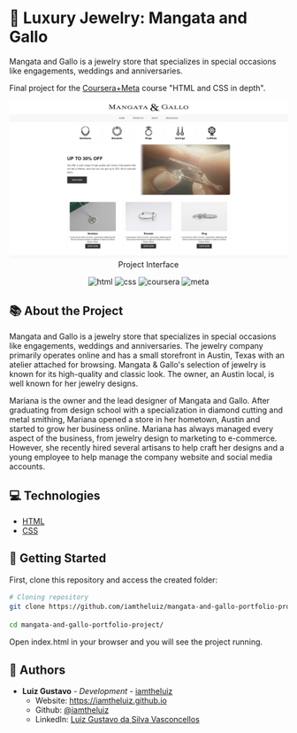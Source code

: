 # 💎 Luxury Jewelry: Mangata and Gallo

Mangata and Gallo is a jewelry store that specializes in special occasions like engagements, weddings and anniversaries.

Final project for the [Coursera+Meta](https://www.coursera.org/learn/html-and-css-in-depth) course "HTML and CSS in depth".

<p align="center">
  <img src=".github/home.png" alt="Project Interface" />
  <span>Project Interface</span>
</p>

<p align="center">
  <img alt="html" src="https://img.shields.io/badge/-HTML-44475a?logo=HTML5&logoColor=white" />
  <img alt="css" src="https://img.shields.io/badge/-CSS-44475a?logo=CSS3&logoColor=white" />
  <img alt="coursera" src="https://img.shields.io/badge/-Coursera-44475a?logo=Coursera&logoColor=white" />
  <img alt="meta" src="https://img.shields.io/badge/-Meta-44475a?logo=Meta&logoColor=white" />
</p>

## 📚 About the Project

Mangata and Gallo is a jewelry store that specializes in special occasions like engagements, weddings and anniversaries. The jewelry company primarily operates online and has a small storefront in Austin, Texas with an atelier attached for browsing. Mangata & Gallo's selection of jewelry is known for its high-quality and classic look. The owner, an Austin local, is well known for her jewelry designs.  

Mariana is the owner and the lead designer of Mangata and Gallo. After graduating from design school with a specialization in diamond cutting and metal smithing, Mariana opened a store in her hometown, Austin and started to grow her business online. Mariana has always managed every aspect of the business, from jewelry design to marketing to e-commerce. However, she recently hired several artisans to help craft her designs and a young employee to help manage the company website and social media accounts.

## 💻 Technologies

* [HTML](https://developer.mozilla.org/en-US/docs/Web/HTML)
* [CSS](https://developer.mozilla.org/en-US/docs/Web/CSS)

## 🏃 Getting Started

First, clone this repository and access the created folder:

```bash
# Cloning repository
git clone https://github.com/iamtheluiz/mangata-and-gallo-portfolio-project.git

cd mangata-and-gallo-portfolio-project/
```

Open index.html in your browser and you will see the project running.

## 💼 Authors

* **Luiz Gustavo** - *Development* - [iamtheluiz](https://github.com/iamtheluiz)
  * Website: https://iamtheluiz.github.io
  * Github: [@iamtheluiz](https://github.com/iamtheluiz)
  * LinkedIn: [Luiz Gustavo da Silva Vasconcellos](https://www.linkedin.com/in/luiz-gustavo-da-silva-vasconcellos-05192a192?lipi=urn%3Ali%3Apage%3Ad_flagship3_profile_view_base_contact_details%3BbQkVQ3sTTv6XCn%2FiToGGcA%3D%3D)

